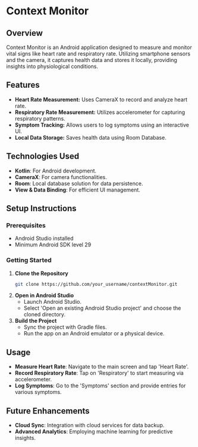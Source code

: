 # Context Monitor

## Overview
Context Monitor is an Android application designed to measure and monitor vital signs like heart rate and respiratory rate. Utilizing smartphone sensors and the camera, it captures health data and stores it locally, providing insights into physiological conditions.

## Features
- **Heart Rate Measurement:** Uses CameraX to record and analyze heart rate.
- **Respiratory Rate Measurement:** Utilizes accelerometer for capturing respiratory patterns.
- **Symptom Tracking:** Allows users to log symptoms using an interactive UI.
- **Local Data Storage:** Saves health data using Room Database.

## Technologies Used
- **Kotlin**: For Android development.
- **CameraX**: For camera functionalities.
- **Room**: Local database solution for data persistence.
- **View & Data Binding**: For efficient UI management.

## Setup Instructions

### Prerequisites
- Android Studio installed
- Minimum Android SDK level 29

### Getting Started
1. **Clone the Repository**
   ```sh
   git clone https://github.com/your_username/contextMonitor.git
   ```
2. **Open in Android Studio**
   - Launch Android Studio.
   - Select 'Open an existing Android Studio project' and choose the cloned directory.
3. **Build the Project**
   - Sync the project with Gradle files.
   - Run the app on an Android emulator or a physical device.

## Usage
- **Measure Heart Rate**: Navigate to the main screen and tap 'Heart Rate'.
- **Record Respiratory Rate**: Tap on 'Respiratory' to start measuring via accelerometer.
- **Log Symptoms**: Go to the 'Symptoms' section and provide entries for various symptoms.

## Future Enhancements
- **Cloud Sync**: Integration with cloud services for data backup.
- **Advanced Analytics**: Employing machine learning for predictive insights.
